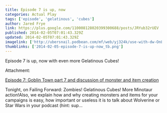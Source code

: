 ```yaml
---
title: Episode 7 is up, now
categories: Actual Play
tags: ['episode', 'gelatinous', 'cubes']
author: Jared Frye
link: https://plus.google.com/110008128020399300688/posts/JRYub32rUEV
published: 2014-02-05T07:01:43.329Z
updated: 2014-02-05T07:01:43.329Z
imagelink: ['http://ubersnail.podbean.com/mf/web/yj324k/use-with-dw-OnLight-BW.png']
thumblinks: ['2014-02-05-episode-7-is-up-now_tb.png']
---
```


Episode 7 is up, now with even more Gelatinous Cubes!


Attachment:

<a href='http://ubersnail.podbean.com/2014/02/05/episode-7-goblin-town-part-7-and-discussion-of-monster-and-item-creation/#.UvHhkp3W-7g.google_plusone_share'>Episode 7: Goblin Town part 7 and discussion of monster and item creation</a>


Tonight, on Failing Forward: Zombies! Gelatinous Cubes! More Minotaur action!Also, we explain how and why creating monsters and items for your campaigns is easy, how important or useless it is to talk about Wolverine or Star Wars in your podcast (hint: sup...